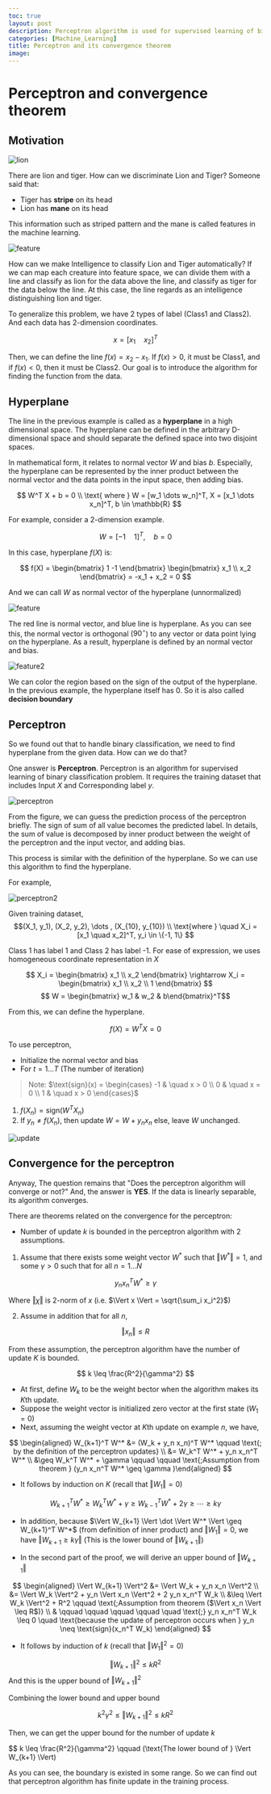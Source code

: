```yaml
---
toc: true
layout: post
description: Perceptron algorithm is used for supervised learning of binary classification. In this post, it will cover the basic concept of hyperplane and the principle of perceptron based on the hyperplane. And explains the convergence theorem of perceptron and its proof. This post is the summary of "Mathematical principles in Machine Learning"
categories: [Machine_Learning]
title: Perceptron and its convergence theorem
image: 
---
```


# Perceptron and convergence theorem

## Motivation

![lion]({{site.baseurl}}/_post/image/lion_and_tiger.png "")

There are lion and tiger. How can we discriminate Lion and Tiger? Someone said that:
- Tiger has **stripe** on its head
- Lion has **mane** on its head

This information such as striped pattern and the mane is called features in the machine learning.

![feature]({{site.baseurl}}/_post/image/lion_tiger_feature.png "") 

How can we make Intelligence to classify Lion and Tiger automatically? If we can map each creature into feature space, we can divide them with a line and classify as lion for the data above the line, and classify as tiger for the data below the line. At this case, the line regards as an intelligence distinguishing lion and tiger.

To generalize this problem, we have 2 types of label (Class1 and Class2). And each data has 2-dimension coordinates.

$$ x = [x_1 \quad  x_2]^T $$

Then, we can define the line $f(x) = x_2 - x_1$. If $f(x) > 0$, it must be Class1, and if $f(x) < 0$, then it must be Class2. Our goal is to introduce the algorithm for finding the function from the data.

## Hyperplane

The line in the previous example is called as a **hyperplane** in a high dimensional space. The hyperplane can be defined in the arbitrary D-dimensional space and should separate the defined space into two disjoint spaces.

In mathematical form, it relates to normal vector $W$ and bias $b$. Especially, the hyperplane can be represented by the inner product between the normal vector and the data points in the input space, then adding bias.

$$ W^T X +  b = 0 \\ \text{  where  } W = [w_1 \dots w_n]^T, X = [x_1 \dots x_n]^T, b \in \mathbb{R} $$

For example, consider a 2-dimension example.

$$ W = [-1 \quad 1]^T, \quad b = 0 $$

In this case, hyperplane $f(X)$ is:

$$ f(X) = \begin{bmatrix} 1 -1 \end{bmatrix} \begin{bmatrix} x_1 \\ x_2 \end{bmatrix} = -x_1 + x_2 = 0 $$

And we can call $W$ as normal vector of the hyperplane (unnormalized)

![feature]({{site.baseurl}}/_post/image/hyperplane_ex.png "")

The red line is normal vector, and blue line is hyperplane. As you can see this, the normal vector is orthogonal ($90^\circ$) to any vector or data point lying on the hyperplane. As a result, hyperplane is defined by an normal vector and bias.

![feature2]({{site.baseurl}}/_post/image/hyperplane_color.png "")

We can color the region based on the sign of the output of the hyperplane. In the previous example, the hyperplane itself has 0. So it is also called **decision boundary**

## Perceptron

So we found out that to handle binary classification, we need to find hyperplane from the given data. How can we do that?

One answer is **Perceptron**. Perceptron is an algorithm for supervised learning of binary classification problem. It requires the training dataset that includes Input $X$ and Corresponding label $y$.

![perceptron]({{site.baseurl}}/_post/image/perceptron.png "")

From the figure, we can guess the prediction process of the perceptron briefly. The sign of sum of all value becomes the predicted label. In details, the sum of value is decomposed by inner product between the weight of the perceptron and the input vector, and adding bias.

This process is similar with the definition of the hyperplane. So we can use this algorithm to find the hyperplane.

For example,

![perceptron2]({{site.baseurl}}/_post/image/perceptron_ex.png "")

Given training dataset,
$$(X_1, y_1), (X_2, y_2), \dots , (X_{10}, y_{10}) \\ \text{where } \quad X_i = [x_1 \quad x_2]^T, y_i \in \{-1, 1\} $$

Class 1 has label 1 and Class 2 has label -1.
For ease of expression, we uses homogeneous coordinate representation in $X$

$$ X_i = \begin{bmatrix} x_1 \\ x_2 \end{bmatrix} \rightarrow X_i = \begin{bmatrix} x_1 \\ x_2 \\ 1 \end{bmatrix} $$
$$ W = \begin{bmatrix} w_1 & w_2 & b\end{bmatrix}^T$$

From this, we can define the hyperplane.

$$ f(X) = W^T X = 0 $$

To use perceptron,

- Initialize the normal vector and bias
- For $t = 1 \dots T$ (The number of iteration)

> Note: $\text{sign}(x) = \begin{cases} -1 & \quad x > 0 \\ 0 & \quad x = 0 \\ 1 & \quad x > 0 \end{cases}$

1. $f(X_n) = \text{sign}(W^T X_n)$
2. If $y_n \neq f(X_n)$, then update $W = W + y_n x_n$
else, leave $W$ unchanged.

![update]({{site.baseurl}}/_post/image/update_w.png "update_w")

## Convergence for the perceptron

Anyway, The question remains that "Does the perceptron algorithm will converge or not?" And, the answer is **YES**. If the data is linearly separable, its algorithm converges.

There are theorems related on the convergence for the perceptron:

- Number of update $k$ is bounded in the perceptron algorithm with 2 assumptions.
   
1. Assume that there exists some weight vector $W^*$ such that $\Vert W^* \Vert = 1$, and some $\gamma > 0$ such that for all $n = 1 \dots N$

$$ y_n x_n^T W^* \geq \gamma $$

  Where $\Vert \chi \Vert$ is 2-norm of $x$ (i.e. $\Vert x \Vert = \sqrt{\sum_i x_i^2}$)

2. Assume in addition that for all $n$,

$$ \Vert x_n \Vert \leq R $$

From these assumption, the perceptron algorithm have the number of update $K$ is bounded.

$$ k \leq \frac{R^2}{\gamma^2} $$

- At first, define $W_k$ to be the weight bector when the algorithm makes its $K$th update. 
- Suppose the weight vector is initialized zero vector at the first state ($W_1 = 0$)
- Next, assuming the weight vector at $K$th update on example $n$, we have,

$$ \begin{aligned} W_{k+1}^T W^* &= (W_k + y_n x_n)^T W^* \qquad \text{; by the definition of the perceptron updates} \\ &= W_k^T W^* + y_n x_n^T W^* \\ &\geq W_k^T W^* + \gamma \qquad \qquad \text{;Assumption from theorem } (y_n x_n^T W^* \geq \gamma )\end{aligned} $$

- It follows by induction on $K$ (recall that $\Vert W_1 \Vert = 0$)

$$ W_{k+1}^T W^* \geq W_k^T W^* + \gamma \geq W_{k-1}^T W^* + 2 \gamma \geq \cdots \geq k \gamma $$

- In addition, because $\Vert W_{k+1} \Vert \dot \Vert W^* \Vert \geq W_{k+1}^T W^*$ (from definition of inner product) and $\Vert W_1 \Vert = 0$, we have $\Vert W_{k+1} \geq k \gamma \Vert$ (This is the lower bound of $\Vert W_{k+1} \Vert$)

- In the second part of the proof, we will derive an upper bound of $\Vert W_{k+1} \Vert$

$$ \begin{aligned} \Vert W_{k+1} \Vert^2 &= \Vert W_k + y_n x_n \Vert^2 \\ &= \Vert W_k \Vert^2 + y_n \Vert x_n \Vert^2 + 2 y_n x_n^T W_k \\ &\leq \Vert W_k \Vert^2 + R^2 \qquad \text{;Assumption from theorem ($\Vert x_n \Vert \leq R$)} \\
& \qquad \qquad \qquad \qquad \quad \text{;} y_n x_n^T W_k \leq 0 \quad \text{because the update of perceptron occurs when } y_n \neq \text{sign}(x_n^T W_k) \end{aligned} $$

- It follows by induction of $k$ (recall that $\Vert W_1 \Vert^2 = 0$)

$$ \Vert W_{k+1} \Vert^2 \leq k R^2 $$
And this is the upper bound of $\Vert W_{k+1} \Vert^2$

Combining the lower bound and upper bound

$$ k^2 \gamma^2 \leq \Vert W_{k+1} \Vert^2 \leq k R^2 $$

Then, we can get the upper bound for the number of update $k$

$$ k \leq \frac{R^2}{\gamma^2} \qquad (\text{The lower bound of } \Vert W_{k+1} \Vert)

As you can see, the boundary is existed in some range. So we can find out that perceptron algorithm has finite update in the training process.